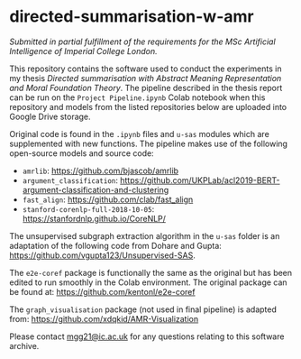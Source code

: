 # directed-summarisation-w-amr

*Submitted in partial fulfillment of the requirements for the MSc Artificial Intelligence of Imperial College London.*

This repository contains the software used to conduct the experiments in my thesis *Directed summarisation with Abstract Meaning Representation and Moral Foundation Theory*. The pipeline described in the thesis report can be run on the `Project Pipeline.ipynb` Colab notebook when this repository and models from the listed repositories below are uploaded into Google Drive storage.

Original code is found in the `.ipynb` files and `u-sas` modules which are supplemented with new functions. The pipeline makes use of the following open-source models and source code:

* `amrlib`: https://github.com/bjascob/amrlib
* `argument_classification`: https://github.com/UKPLab/acl2019-BERT-argument-classification-and-clustering
* `fast_align`: https://github.com/clab/fast_align
* `stanford-corenlp-full-2018-10-05`: https://stanfordnlp.github.io/CoreNLP/

The unsupervised subgraph extraction algorithm in the `u-sas` folder is an adaptation of the following code from Dohare and Gupta: https://github.com/vgupta123/Unsupervised-SAS.

The `e2e-coref` package is functionally the same as the original but has been edited to run smoothly in the Colab environment. The original package can be found at: https://github.com/kentonl/e2e-coref

The `graph_visualisation` package (not used in final pipeline) is adapted from: https://github.com/xdqkid/AMR-Visualization

Please contact mgg21@ic.ac.uk for any questions relating to this software archive.
